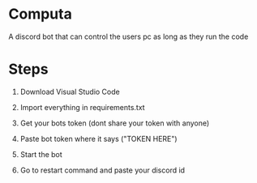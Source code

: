 # Computa
A discord bot that can control the users pc as long as they run the code

# Steps

1. Download Visual Studio Code

2. Import everything in requirements.txt

3. Get your bots token (dont share your token with anyone)

4. Paste bot token where it says ("TOKEN HERE")

5. Start the bot

6. Go to restart command and paste your discord id
